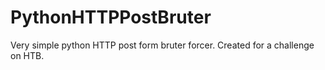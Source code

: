 # PythonHTTPPostBruter
Very simple python HTTP post form bruter forcer. Created for a challenge on HTB.
